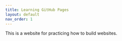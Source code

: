 ```yaml
---
title: Learning GitHub Pages
layout: default
nav_order: 1
---
```


This is a website for practicing how to build websites.

